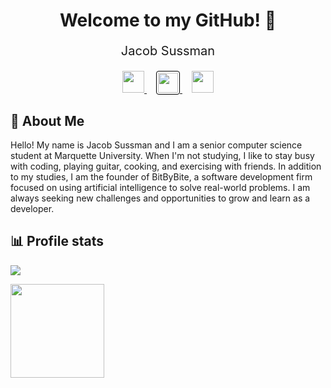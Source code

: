 <div align="center">
  <h1>Welcome to my GitHub! 👋</h1>
  <p style="font-size: 20px;"> Jacob Sussman </p>
    <div>
    <a href="https://www.linkedin.com/in/jacob-sussman/">
    <img src="https://upload.wikimedia.org/wikipedia/commons/c/ca/LinkedIn_logo_initials.png" style="width: 35px" />
    </a>
    <a href="https://bitbybite.xyz/" style="margin-left: 15px; margin-right: 15px;">
    <img src="https://avatars.githubusercontent.com/u/120451854?s=96&v=4" style="width: 32px; border: 1px solid black; border-radius: 4px; padding: 2px" />
    </a>
    <a href="mailto:jacob.sussman@marquette.edu">
    <img src="https://cdn-icons-png.flaticon.com/512/2594/2594213.png" style="width: 35px; margin-bottom: 3px;" />
    </a>
    </div>
</div>

## 📘 About Me

Hello! My name is Jacob Sussman and I am a senior computer science student at Marquette University. When I'm not studying, I like to stay busy with coding, playing guitar, cooking, and exercising with friends. In addition to my studies, I am the founder of BitByBite, a software development firm focused on using artificial intelligence to solve real-world problems. I am always seeking new challenges and opportunities to grow and learn as a developer.

## 📊 Profile stats
![](https://komarev.com/ghpvc/?username=Jacob-Sussman&color=blue)

<img src="https://github-readme-stats.vercel.app/api?username=Jacob-Sussman&bg_color=80808020&hide_title=true&count_private=true&hide_border=true&text_color=808080" height="150"></img>
